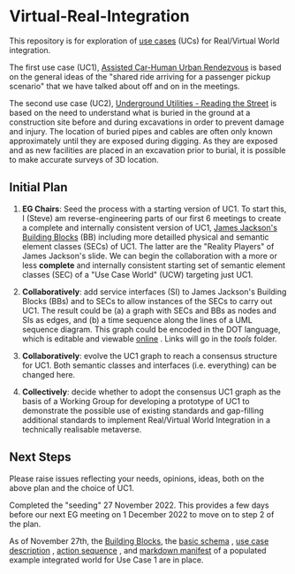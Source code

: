 # Virtual-Real-Integration

This repository is for exploration of [use cases](https://github.com/MetaverseStandards/Virtual-Real-Integration/blob/main/src/readme.md) (UCs) for Real/Virtual World integration. 

The first use case (UC1), [Assisted Car-Human Urban Rendezvous](https://github.com/MetaverseStandards/Virtual-Real-Integration/blob/main/src/UC1/readme.md) is based on the general ideas of the "shared ride arriving for a passenger pickup scenario" that we have talked about off and on in the meetings. 

The second use case (UC2), [Underground Utilities - Reading the Street](https://github.com/MetaverseStandards/Virtual-Real-Integration/tree/main/src/UC2) is based on the need to understand what is buried in the ground at a construction site before and during excavations in order to prevent damage and injury. The location of buried pipes and cables are often only known approximately until they are exposed during digging. As they are exposed and as new facilities are placed in an excavation prior to burial, it is possible to make accurate surveys of 3D location. 

## Initial Plan



1. **EG Chairs**: Seed the process with a starting version of UC1. To start this, I (Steve) am reverse-engineering parts of our first 6 meetings to create a complete and internally consistent version of UC1, [James Jackson's Building Blocks](https://github.com/MetaverseStandards/Virtual-Real-Integration/tree/main/src/buildingblocks#readme) (BB) including more detailled physical and semantic element classes (SECs) of UC1.  The latter are the "Reality Players" of James Jackson's slide. We can begin the collaboration with a more or less **complete** and internally consistent starting set of semantic element classes (SEC) of a "Use Case World" (UCW) targeting just UC1.

2. **Collaboratively**: add service interfaces (SI) to James Jackson's Building Blocks (BBs) and to SECs to allow instances of the SECs to carry out UC1. The result could be (a) a graph with SECs and BBs as nodes and SIs as edges, and (b) a time sequence along the lines of a UML sequence diagram. This graph could be encoded in the DOT language, which is editable and viewable [online](https://github.com/magjac/graphviz-visual-editor) . Links will go in the *tools* folder.

3. **Collaboratively**: evolve the UC1 graph to reach a consensus structure for UC1. Both semantic classes and interfaces (i.e. everything) can be changed here.

4. **Collectively**: decide whether to adopt the consensus UC1 graph as the basis of a Working Group for developing a prototype of UC1 to demonstrate the possible use of existing standards and gap-filling additional standards to implement Real/Virtual World Integration in a technically realisable metaverse. 

## Next Steps

Please raise issues reflecting your needs, opinions, ideas, both on the above plan and the choice of UC1.

Completed the "seeding" 27 November 2022. This provides a few days before our next EG meeting on 1 December 2022 to move on to step 2 of the plan.

As of November 27th, the [Building Blocks](https://github.com/MetaverseStandards/Virtual-Real-Integration/tree/main/src/buildingblocks#readme), the [basic schema](https://github.com/MetaverseStandards/Virtual-Real-Integration/tree/main/src/UC1/world) , [use case description](https://github.com/MetaverseStandards/Virtual-Real-Integration/tree/main/src/UC1#readme) , [action sequence](https://github.com/MetaverseStandards/Virtual-Real-Integration/tree/main/src/UC1/sequence#readme) , and [markdown manifest](https://github.com/MetaverseStandards/Virtual-Real-Integration/blob/main/src/UC1/world/integrated/integrated.md) of a populated example integrated world for Use Case 1 are in place. 
